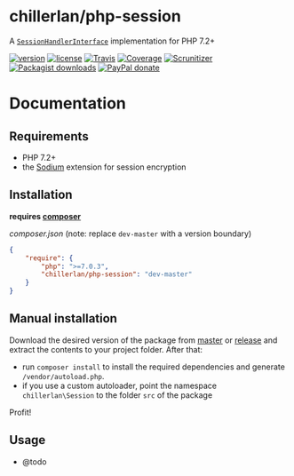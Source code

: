 # chillerlan/php-session

A [`SessionHandlerInterface`](http://php.net/manual/class.sessionhandlerinterface.php) implementation for PHP 7.2+

[![version][packagist-badge]][packagist]
[![license][license-badge]][license]
[![Travis][travis-badge]][travis]
[![Coverage][coverage-badge]][coverage]
[![Scrunitizer][scrutinizer-badge]][scrutinizer]
[![Packagist downloads][downloads-badge]][downloads]
[![PayPal donate][donate-badge]][donate]

[packagist-badge]: https://img.shields.io/packagist/v/chillerlan/php-session.svg?style=flat-square
[packagist]: https://packagist.org/packages/chillerlan/php-session
[license-badge]: https://img.shields.io/github/license/chillerlan/php-session.svg?style=flat-square
[license]: https://github.com/chillerlan/php-session/blob/master/LICENSE.md
[travis-badge]: https://img.shields.io/travis/chillerlan/php-session.svg?style=flat-square
[travis]: https://travis-ci.org/chillerlan/php-session
[coverage-badge]: https://img.shields.io/codecov/c/github/chillerlan/php-session.svg?style=flat-square
[coverage]: https://codecov.io/github/chillerlan/php-session
[scrutinizer-badge]: https://img.shields.io/scrutinizer/g/chillerlan/php-session.svg?style=flat-square
[scrutinizer]: https://scrutinizer-ci.com/g/chillerlan/php-session
[downloads-badge]: https://img.shields.io/packagist/dt/chillerlan/php-session.svg?style=flat-square
[downloads]: https://packagist.org/packages/chillerlan/php-session/stats
[donate-badge]: https://img.shields.io/badge/donate-paypal-ff33aa.svg?style=flat-square
[donate]: https://www.paypal.com/cgi-bin/webscr?cmd=_s-xclick&hosted_button_id=WLYUNAT9ZTJZ4

# Documentation

## Requirements
- PHP 7.2+
- the [Sodium](http://php.net/manual/book.sodium.php) extension for session encryption


## Installation
**requires [composer](https://getcomposer.org)**

*composer.json* (note: replace `dev-master` with a version boundary)
```json
{
	"require": {
		"php": ">=7.0.3",
		"chillerlan/php-session": "dev-master"
	}
}
```

## Manual installation
Download the desired version of the package from [master](https://github.com/chillerlan/php-session/archive/master.zip) or 
[release](https://github.com/chillerlan/php-session/releases) and extract the contents to your project folder.  After that:
- run `composer install` to install the required dependencies and generate `/vendor/autoload.php`.
- if you use a custom autoloader, point the namespace `chillerlan\Session` to the folder `src` of the package 

Profit!

## Usage
- @todo
